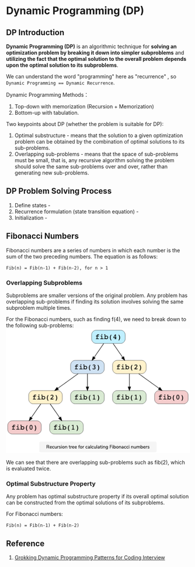 # Dynamic Programming (DP)
## DP Introduction
**Dynamic Programming (DP)** is an algorithmic technique for **solving an optimization problem by breaking it down into simpler subproblems** and **utilizing the fact that the optimal solution to the overall problem depends upon the optimal solution to its subproblems**.

We can understand the word "programming" here as "recurrence" , so `Dynamic Programming == Dynamic Recurrence`.

Dynamic Programming Methods：
1. Top-down with memorization (Recursion + Memorization)
2. Bottom-up with tabulation.

Two keypoints about DP (whether the problem is suitable for DP):
1. Optimal substructure - means that the solution to a given optimization problem can be obtained by the combination of optimal solutions to its sub-problems.
2. Overlapping sub-problems - means that the space of sub-problems must be small, that is, any recursive algorithm solving the problem should solve the same sub-problems over and over, rather than generating new sub-problems.

## DP Problem Solving Process

1. Define states - 
2. Recurrence formulation (state transition equation) - 
3. Initialization - 


## Fibonacci Numbers
Fibonacci numbers are a series of numbers in which each number is the sum of the two preceding numbers.
The equation is as follows:

```
Fib(n) = Fib(n-1) + Fib(n-2), for n > 1
```
### Overlapping Subproblems
Subproblems are smaller versions of the original problem. Any problem has overlapping sub-problems if finding its solution involves solving the same subproblem multiple times.

For the Fibonacci numbers, such as finding f(4), we need to break down to the following sub-problems:
![Fibonacci breakdown](assets/fibonacci.png)

We can see that there are overlapping sub-problems such as fib(2), which is evaluated twice.

### Optimal Substructure Property
Any problem has optimal substructure property if its overall optimal solution can be constructed from the optimal solutions of its subproblems.

For Fibonacci numbers:
```
Fib(n) = Fib(n-1) + Fib(n-2)
```

## Reference
1. [Grokking Dynamic Programming Patterns for Coding Interview](https://www.educative.io/courses/grokking-dynamic-programming-patterns-for-coding-interviews/m2G1pAq0OO0)